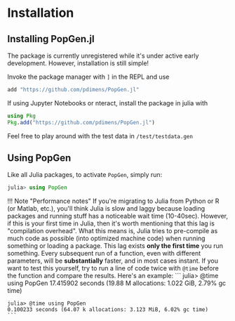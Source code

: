 # Installation

## Installing PopGen.jl

The package is currently unregistered while it's under active early development. However, installation is still simple!

Invoke the package manager with `]` in the REPL and use

```julia
add "https://github.com/pdimens/PopGen.jl"
```



If using Jupyter Notebooks or nteract, install the package in julia with

```julia
using Pkg
Pkg.add("https://github.com/pdimens/PopGen.jl") 
```

Feel free to play around with the test data in `/test/testdata.gen`



## Using PopGen

Like all Julia packages, to activate `PopGen`, simply run:

```julia
julia> using PopGen
```



!!! Note "Performance notes"
    If you're migrating to Julia from Python or R (or Matlab, etc.), you'll think Julia is slow and laggy because loading packages and running stuff has a noticeable wait time (10-40sec). However, if this is your first time in Julia, then it's worth mentioning that this lag is "compilation overhead". What this means is, Julia tries to pre-compile as much code as possible (into optimized machine code) when running something or loading a package. This lag exists **only the first time** you run something. Every subsequent run of a function, even with different parameters, will be **substantially** faster, and in most cases instant. If you want to test this yourself, try to run a line of code twice with `@time` before the function and compare the results. Here's an example:
    ``` 
    julia> @time using PopGen
    17.415902 seconds (19.88 M allocations: 1.022 GiB, 2.79% gc time)

    julia> @time using PopGen
    0.100233 seconds (64.07 k allocations: 3.123 MiB, 6.02% gc time)
    ```



